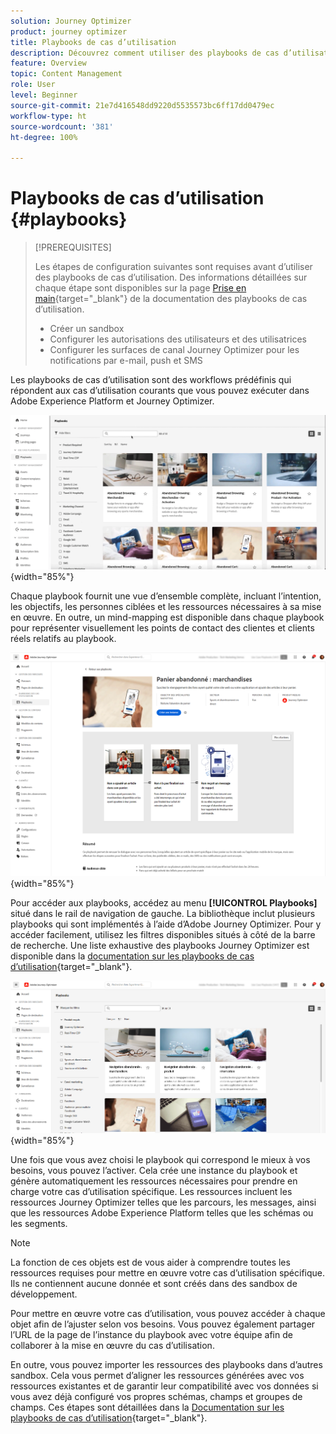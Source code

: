 ```yaml
---
solution: Journey Optimizer
product: journey optimizer
title: Playbooks de cas d’utilisation
description: Découvrez comment utiliser des playbooks de cas d’utilisation Adobe Experience Platform avec Adobe Journey Optimizer.
feature: Overview
topic: Content Management
role: User
level: Beginner
source-git-commit: 21e7d416548dd9220d5535573bc6ff17dd0479ec
workflow-type: ht
source-wordcount: '381'
ht-degree: 100%

---
```


# Playbooks de cas d’utilisation {#playbooks}

>[!PREREQUISITES]
>
>Les étapes de configuration suivantes sont requises avant d’utiliser des playbooks de cas d’utilisation. Des informations détaillées sur chaque étape sont disponibles sur la page [Prise en main](https://experienceleague.adobe.com/docs/experience-platform/use-case-playbooks/playbooks/get-started.html?lang=fr){target="_blank"} de la documentation des playbooks de cas d’utilisation.
>
>* Créer un sandbox
>* Configurer les autorisations des utilisateurs et des utilisatrices
>* Configurer les surfaces de canal Journey Optimizer pour les notifications par e-mail, push et SMS

Les playbooks de cas d’utilisation sont des workflows prédéfinis qui répondent aux cas d’utilisation courants que vous pouvez exécuter dans Adobe Experience Platform et Journey Optimizer.

![Image animée représentant des playbooks de cas d’utilisation.](../rn/assets/do-not-localize/playbooks.gif){width="85%"}

Chaque playbook fournit une vue d’ensemble complète, incluant l’intention, les objectifs, les personnes ciblées et les ressources nécessaires à sa mise en œuvre. En outre, un mind-mapping est disponible dans chaque playbook pour représenter visuellement les points de contact des clientes et clients réels relatifs au playbook.

![Playbook de panier abandonné affiché dans la vue Découverte des playbooks.](assets/playbooks-detail.png){width="85%"}

Pour accéder aux playbooks, accédez au menu **[!UICONTROL Playbooks]** situé dans le rail de navigation de gauche. La bibliothèque inclut plusieurs playbooks qui sont implémentés à l’aide d’Adobe Journey Optimizer. Pour y accéder facilement, utilisez les filtres disponibles situés à côté de la barre de recherche. Une liste exhaustive des playbooks Journey Optimizer est disponible dans la [documentation sur les playbooks de cas d’utilisation](https://experienceleague.adobe.com/docs/experience-platform/use-case-playbooks/playbooks/playbooks-list.html?lang=fr){target="_blank"}.

![Liste des playbooks avec le volet des filtres ouvert](assets/playbooks-filter.png){width="85%"}

Une fois que vous avez choisi le playbook qui correspond le mieux à vos besoins, vous pouvez l’activer. Cela crée une instance du playbook et génère automatiquement les ressources nécessaires pour prendre en charge votre cas d’utilisation spécifique. Les ressources incluent les ressources Journey Optimizer telles que les parcours, les messages, ainsi que les ressources Adobe Experience Platform telles que les schémas ou les segments.

>[!NOTE]
>
>La fonction de ces objets est de vous aider à comprendre toutes les ressources requises pour mettre en œuvre votre cas d’utilisation spécifique. Ils ne contiennent aucune donnée et sont créés dans des sandbox de développement.

Pour mettre en œuvre votre cas d’utilisation, vous pouvez accéder à chaque objet afin de l’ajuster selon vos besoins. Vous pouvez également partager l’URL de la page de l’instance du playbook avec votre équipe afin de collaborer à la mise en œuvre du cas d’utilisation.

En outre, vous pouvez importer les ressources des playbooks dans d’autres sandbox. Cela vous permet d’aligner les ressources générées avec vos ressources existantes et de garantir leur compatibilité avec vos données si vous avez déjà configuré vos propres schémas, champs et groupes de champs. Ces étapes sont détaillées dans la [Documentation sur les playbooks de cas d’utilisation](https://experienceleague.adobe.com/docs/experience-platform/use-case-playbooks/playbooks/data-awareness.html?lang=fr){target="_blank"}.
